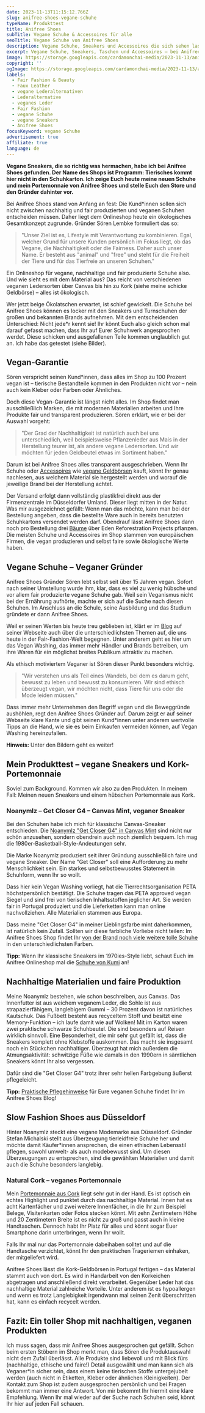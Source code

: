 ```yaml
---
date: 2023-11-13T11:15:12.766Z
slug: anifree-shoes-vegane-schuhe
typeName: Produkttest
title: Anifree Shoes
subTitle: Vegane Schuhe & Accessoires für alle
seoTitle: Vegane Schuhe von Anifree Shoes
description: Vegane Schuhe, Sneakers und Accessoires die sich sehen lassen können und das auch noch in nachhaltig? Hier bekommt Ihr alle Infos über den Anifree Shoes Shop.
excerpt: Vegane Schuhe, Sneakers, Taschen und Accessoires – bei Anifree Shoes aus Düsseldorf gibt es das alles auch mit einem echten Nachhaltigkeitsapekt und garantiert ohne Vegan Washing. Ich stelle Euch das Unternehmen und den Gründer dahinter vor.
image: https://storage.googleapis.com/cardamonchai-media/2023-11-13/anifree-shoes-18-jpg-imagine-080808_6e6763_2048_1536/640.webp
copyright: ''
ogImage: https://storage.googleapis.com/cardamonchai-media/2023-11-13/anifree-shoes-og-jpg-imagine-080808_716c69_1200_628/640.webp
labels:
  - Fair Fashion & Beauty
  - Faux Leather
  - vegane Lederalternativen
  - Lederalternative
  - veganes Leder
  - Fair Fashion
  - vegane Schuhe
  - vegane Sneakers
  - Anifree Shoes
focusKeyword: vegane Schuhe
advertisement: true
affiliate: true
language: de
---
```


**Vegane Sneakers, die so richtig was hermachen, habe ich bei Anifree Shoes gefunden. Der Name des Shops ist Programm: Tierisches kommt hier nicht in den Schuhkarton. Ich zeige Euch heute meine neuen Schuhe und mein Portemonnaie von Anifree Shoes und stelle Euch den Store und den Gründer dahinter vor.**

Bei Anifree Shoes stand von Anfang an fest: Die Kund\*innen sollen sich nicht zwischen nachhaltig und fair produzierten und veganen Schuhen entscheiden müssen. Daher liegt dem Onlineshop heute ein ökologisches Gesamtkonzept zugrunde. Gründer Sören Lembke formuliert das so:

> "Unser Ziel ist es, Lifestyle mit Verantwortung zu kombinieren. Egal, welcher Grund für unsere Kunden persönlich im Fokus liegt, ob das Vegane, die Nachhaltigkeit oder die Fairness. Daher auch unser Name. Er besteht aus "animal" und "free" und steht für die Freiheit der Tiere und für das Tierfreie an unseren Schuhen."

Ein Onlineshop für vegane, nachhaltige und fair produzierte Schuhe also. Und wie sieht es mit dem Material aus? Das reicht von verschiedenen veganen Ledersorten über Canvas bis hin zu Kork (siehe meine schicke Geldbörse) – alles ist ökologisch.

Wer jetzt beige Ökolatschen erwartet, ist schief gewickelt. Die Schuhe bei Anifree Shoes können es locker mit den Sneakers und Turnschuhen der großen und bekannten Brands aufnehmen. Mit dem entscheidenden Unterschied: Nicht jede\*r kennt sie! Ihr könnt Euch also gleich schon mal darauf gefasst machen, dass Ihr auf Eurer Schuhwerk angesprochen werdet. Diese schicken und ausgefallenen Teile kommen unglaublich gut an. Ich habe das getestet (siehe Bilder).

## Vegan-Garantie

Sören verspricht seinen Kund\*innen, dass alles im Shop zu 100 Prozent vegan ist – tierische Bestandteile kommen in den Produkten nicht vor – nein auch kein Kleber oder Farben oder Ähnliches.

Doch diese Vegan-Garantie ist längst nicht alles. Im Shop findet man ausschließlich Marken, die mit modernen Materialien arbeiten und Ihre Produkte fair und transparent produzieren. Sören erklärt, wie er bei der Auswahl vorgeht:

> "Der Grad der Nachhaltigkeit ist natürlich auch bei uns unterschiedlich, weil beispielsweise Pflanzenleder aus Mais in der Herstellung teurer ist, als andere vegane Ledersorten. Und wir möchten für jeden Geldbeutel etwas im Sortiment haben."

Darum ist bei Anifree Shoes alles transparent ausgeschrieben. Wenn Ihr Schuhe oder [Accessoires](https://tidd.ly/3QzsbFf) wie [vegane Geldbörsen](https://tidd.ly/3FXplFm) kauft, könnt Ihr genau nachlesen, aus welchem Material sie hergestellt werden und worauf die jeweilige Brand bei der Herstellung achtet.

Der Versand erfolgt dann vollständig plastikfrei direkt aus der Firmenzentrale im Düsseldorfer Umland. Dieser liegt mitten in der Natur. Was mir ausgezeichnet gefällt: Wenn man das möchte, kann man bei der Bestellung angeben, dass die bestellte Ware auch in bereits benutzten Schuhkartons versendet werden darf. Obendrauf lässt Anifree Shoes dann noch pro Bestellung drei [Bäume](https://tidd.ly/3QW1dZW) über Eden Reforestration Projects pflanzen. Die meisten Schuhe und Accessoires im Shop stammen von europäischen Firmen, die vegan produzieren und selbst faire sowie ökologische Werte haben.

## Vegane Schuhe – Veganer Gründer

Anifree Shoes Gründer Sören lebt selbst seit über 15 Jahren vegan. Sofort nach seiner Umstellung wurde ihm, klar, dass es viel zu wenig hübsche und vor allem fair produzierte vegane Schuhe gab. Weil sein Veganismus nicht bei der Ernährung aufhörte, machte er sich auf die Suche nach diesen Schuhen. Im Anschluss an die Schule, seine Ausbildung und das Studium gründete er dann Anifree Shoes.

Weil er seinen Werten bis heute treu geblieben ist, klärt er im [Blog](https://tidd.ly/3SCiCIg) auf seiner Webseite auch über die unterschiedlichsten Themen auf, die uns heute in der Fair-Fashion-Welt begegnen. Unter anderem geht es hier um das Vegan Washing, das immer mehr Händler und Brands betreiben, um ihre Waren für ein möglichst breites Publikum attraktiv zu machen.

Als ethisch motiviertem Veganer ist Sören dieser Punkt besonders wichtig.

> "Wir verstehen uns als Teil eines Wandels, bei dem es darum geht, bewusst zu leben und bewusst zu konsumieren. Wir sind ethisch überzeugt vegan, wir möchten nicht, dass Tiere für uns oder die Mode leiden müssen."

Dass immer mehr Unternehmen den Begriff vegan und die Beweggründe aushöhlen, regt den Anifree Shoes Gründer auf. Darum zeigt er auf seiner Webseite klare Kante und gibt seinen Kund\*innen unter anderem wertvolle Tipps an die Hand, wie sie es beim Einkaufen vermeiden können, auf Vegan Washing hereinzufallen.

**Hinweis:** Unter den Bildern geht es weiter!

<Gallery name="2023-11-anifree-shoes-1" />

## Mein Produkttest – vegane Sneakers und Kork-Portemonnaie

Soviel zum Background. Kommen wir also zu den Produkten. In meinem Fall: Meinen neuen Sneakers und einem hübschen Portemonnaie aus Kork.

### Noanymlz – Get Closer G4 – Canvas Mint, veganer Sneaker

Bei den Schuhen habe ich mich für klassische Canvas-Sneaker entschieden. Die [Noanymlz "Get Closer G4" in Canvas Mint](https://tidd.ly/3SGj2gO) sind nicht nur schön anzusehen, sondern obendrein auch noch ziemlich bequem. Ich mag die 1980er-Basketball-Style-Andeutungen sehr.

Die Marke Noanymlz produziert seit ihrer Gründung ausschließlich faire und vegane Sneaker. Der Name "Get Closer" soll eine Aufforderung zu mehr Menschlichkeit sein. Ein starkes und selbstbewusstes Statement in Schuhform, wenn Ihr so wollt.

Dass hier kein Vegan Washing vorliegt, hat die Tierrechtsorganisation PETA höchstpersönlich bestätigt. Die Schuhe tragen das PETA approved vegan Siegel und sind frei von tierischen Inhaltsstoffen jeglicher Art. Sie werden fair in Portugal produziert und die Lieferketten kann man online nachvollziehen. Alle Materialien stammen aus Europa.

Dass meine "Get Closer G4" in meiner Lieblingsfarbe mint daherkommen, ist natürlich kein Zufall. Sollten wir diese farbliche Vorliebe nicht teilen: Im Anifree Shoes Shop findet Ihr [von der Brand noch viele weitere tolle Schuhe](https://tidd.ly/3MHZ6GK) in den unterschiedlichsten Farben.

**Tipp:** Wenn Ihr klassische Sneakers im 1970ies-Style liebt, schaut Euch im Anifree Onlineshop mal die [Schuhe von Kumi](https://tidd.ly/3sFrcvf) an!

## Nachhaltige Materialien und faire Produktion

Meine Noanymlz bestehen, wie schon beschreiben, aus Canvas. Das Innenfutter ist aus weichem veganem Leder, die Sohle ist aus strapazierfähigem, langlebigem Gummi – 30 Prozent davon ist natürliches Kautschuk. Das Fußbett besteht aus recyceltem Stoff und besitzt eine Memory-Funktion – ich laufe damit wie auf Wolken! Mit im Karton waren zwei praktische schwarze Schuhbeutel. Die sind besonders auf Reisen wirklich sinnvoll. Eine Besonderheit, die mir sehr gut gefällt ist, dass die Sneakers komplett ohne Klebstoffe auskommen. Das macht sie insgesamt noch ein Stückchen nachhaltiger. Überzeugt hat mich außerdem die Atmungsaktivität: schwitzige Füße wie damals in den 1990ern in sämtlichen Sneakers könnt Ihr also vergessen.

Dafür sind die "Get Closer G4" trotz ihrer sehr hellen Farbgebung äußerst pflegeleicht.

**Tipp:** [Praktische Pflegehinweise](https://tidd.ly/3MERswG) für Eure veganen Schuhe findet Ihr im Anifree Shoes Blog!

## Slow Fashion Shoes aus Düsseldorf

Hinter Noanymlz steckt eine vegane Modemarke aus Düsseldorf. Gründer Stefan Michalski stellt aus Überzeugung tierleidfreie Schuhe her und möchte damit Käufer\*innen ansprechen, die einen ethischen Lebensstil pflegen, sowohl umwelt- als auch modebewusst sind. Um diesen Überzeugungen zu entsprechen, sind die gewählten Materialien und damit auch die Schuhe besonders langlebig.

### Natural Cork – veganes Portemonnaie

Mein [Portemonnaie aus Cork](https://tidd.ly/467ppg9) liegt sehr gut in der Hand. Es ist optisch ein echtes Highlight und punktet durch das nachhaltige Material. Innen hat es acht Kartenfächer und zwei weitere Innenfächer, in die Ihr zum Beispiel Belege, Visitenkarten oder Fotos stecken könnt. Mit zehn Zentimetern Höhe und 20 Zentimetern Breite ist es nicht zu groß und passt auch in kleine Handtaschen. Dennoch habt Ihr Platz für alles und könnt sogar Euer Smartphone darin unterbringen, wenn Ihr wollt.

Falls Ihr mal nur das Portemonnaie dabeihaben solltet und auf die Handtasche verzichtet, könnt Ihr den praktischen Trageriemen einhaken, der mitgeliefert wird.

Anifree Shoes lässt die Kork-Geldbörsen in Portugal fertigen – das Material stammt auch von dort. Es wird in Handarbeit von den Korkeichen abgetragen und anschließend direkt verarbeitet. Gegenüber Leder hat das nachhaltige Material zahlreiche Vorteile. Unter anderem ist es hypoallergen und wenn es trotz Langlebigkeit irgendwann mal seinen Zenit überschritten hat, kann es einfach recycelt werden.

## Fazit: Ein toller Shop mit nachhaltigen, veganen Produkten

Ich muss sagen, dass mir Anifree Shoes ausgesprochen gut gefällt. Schon beim ersten Stöbern im Shop merkt man, dass Sören die Produktauswahl nicht dem Zufall überlässt. Alle Produkte sind liebevoll und mit Blick fürs (nachhaltige, ethische und faire!) Detail ausgewählt und man kann sich als Veganer\*in sicher sein, dass einem keine tierischen Stoffe untergejubelt werden (auch nicht in Etiketten, Kleber oder ähnlichen Kleinigkeiten). Der Kontakt zum Shop ist zudem ausgesprochen persönlich und bei Fragen bekommt man immer eine Antwort. Von mir bekommt Ihr hiermit eine klare Empfehlung. Wenn Ihr mal wieder auf der Suche nach Schuhen seid, könnt Ihr hier auf jeden Fall schauen.

<Gallery name="2023-11-anifree-shoes-2" />
